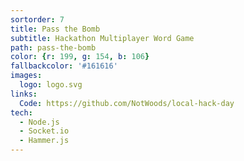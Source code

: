 ```yaml
---
sortorder: 7
title: Pass the Bomb
subtitle: Hackathon Multiplayer Word Game
path: pass-the-bomb
color: {r: 199, g: 154, b: 106}
fallbackcolor: '#161616'
images:
  logo: logo.svg
links:
  Code: https://github.com/NotWoods/local-hack-day
tech:
  - Node.js
  - Socket.io
  - Hammer.js
---
```

